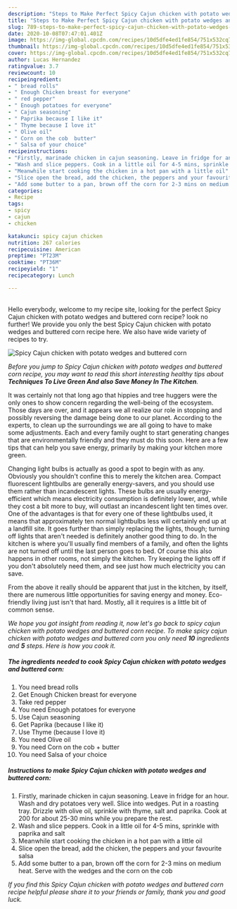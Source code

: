 ```yaml
---
description: "Steps to Make Perfect Spicy Cajun chicken with potato wedges and buttered corn"
title: "Steps to Make Perfect Spicy Cajun chicken with potato wedges and buttered corn"
slug: 789-steps-to-make-perfect-spicy-cajun-chicken-with-potato-wedges-and-buttered-corn
date: 2020-10-08T07:47:01.401Z
image: https://img-global.cpcdn.com/recipes/10d5dfe4ed1fe854/751x532cq70/spicy-cajun-chicken-with-potato-wedges-and-buttered-corn-recipe-main-photo.jpg
thumbnail: https://img-global.cpcdn.com/recipes/10d5dfe4ed1fe854/751x532cq70/spicy-cajun-chicken-with-potato-wedges-and-buttered-corn-recipe-main-photo.jpg
cover: https://img-global.cpcdn.com/recipes/10d5dfe4ed1fe854/751x532cq70/spicy-cajun-chicken-with-potato-wedges-and-buttered-corn-recipe-main-photo.jpg
author: Lucas Hernandez
ratingvalue: 3.7
reviewcount: 10
recipeingredient:
- " bread rolls"
- " Enough Chicken breast for everyone"
- " red pepper"
- " Enough potatoes for everyone"
- " Cajun seasoning"
- " Paprika because I like it"
- " Thyme because I love it"
- " Olive oil"
- " Corn on the cob  butter"
- " Salsa of your choice"
recipeinstructions:
- "Firstly, marinade chicken in cajun seasoning. Leave in fridge for an hour. Wash and dry potatoes very well. Slice into wedges. Put in a roasting tray. Drizzle with olive oil, sprinkle with thyme, salt and paprika. Cook at 200 for about 25-30 mins while you prepare the rest."
- "Wash and slice peppers. Cook in a little oil for 4-5 mins, sprinkle with paprika and salt"
- "Meanwhile start cooking the chicken in a hot pan with a little oil"
- "Slice open the bread, add the chicken, the peppers and your favourite salsa"
- "Add some butter to a pan, brown off the corn for 2-3 mins on medium heat. Serve with the wedges and the corn on the cob"
categories:
- Recipe
tags:
- spicy
- cajun
- chicken

katakunci: spicy cajun chicken 
nutrition: 267 calories
recipecuisine: American
preptime: "PT23M"
cooktime: "PT36M"
recipeyield: "1"
recipecategory: Lunch

---
```

<br>
Hello everybody, welcome to my recipe site, looking for the perfect Spicy Cajun chicken with potato wedges and buttered corn recipe? look no further! We provide you only the best Spicy Cajun chicken with potato wedges and buttered corn recipe here. We also have wide variety of recipes to try.
<br>


![Spicy Cajun chicken with potato wedges and buttered corn](https://img-global.cpcdn.com/recipes/10d5dfe4ed1fe854/751x532cq70/spicy-cajun-chicken-with-potato-wedges-and-buttered-corn-recipe-main-photo.jpg)

<i>Before you jump to Spicy Cajun chicken with potato wedges and buttered corn recipe, you may want to read this short interesting healthy tips about 
<strong>Techniques To Live Green And also Save Money In The Kitchen</strong>.</i>
</br>

It was certainly not that long ago that hippies and tree huggers were the only ones to show concern regarding the well-being of the ecosystem. Those days are over, and it appears we all realize our role in stopping and possibly reversing the damage being done to our planet. According to the experts, to clean up the surroundings we are all going to have to make some adjustments. Each and every family ought to start generating changes that are environmentally friendly and they must do this soon. Here are a few tips that can help you save energy, primarily by making your kitchen more green.

Changing light bulbs is actually as good a spot to begin with as any. Obviously you shouldn't confine this to merely the kitchen area. Compact fluorescent lightbulbs are generally energy-savers, and you should use them rather than incandescent lights. These bulbs are usually energy-efficient which means electricity consumption is definitely lower, and, while they cost a bit more to buy, will outlast an incandescent light ten times over. One of the advantages is that for every one of these lightbulbs used, it means that approximately ten normal lightbulbs less will certainly end up at a landfill site. It goes further than simply replacing the lights, though; turning off lights that aren't needed is definitely another good thing to do. In the kitchen is where you'll usually find members of a family, and often the lights are not turned off until the last person goes to bed. Of course this also happens in other rooms, not simply the kitchen. Try keeping the lights off if you don't absolutely need them, and see just how much electricity you can save.

From the above it really should be apparent that just in the kitchen, by itself, there are numerous little opportunities for saving energy and money. Eco-friendly living just isn't that hard. Mostly, all it requires is a little bit of common sense.


<i>We hope you got insight from reading it, now let's go back to spicy cajun chicken with potato wedges and buttered corn recipe. To make spicy cajun chicken with potato wedges and buttered corn you only need <strong>10</strong> ingredients and <strong>5</strong> steps. Here is how you cook it.
</i>

##### The ingredients needed to cook Spicy Cajun chicken with potato wedges and buttered corn:

1. You need  bread rolls
1. Get  Enough Chicken breast for everyone
1. Take  red pepper
1. You need  Enough potatoes for everyone
1. Use  Cajun seasoning
1. Get  Paprika (because I like it)
1. Use  Thyme (because I love it)
1. You need  Olive oil
1. You need  Corn on the cob + butter
1. You need  Salsa of your choice


##### Instructions to make Spicy Cajun chicken with potato wedges and buttered corn:

1. Firstly, marinade chicken in cajun seasoning. Leave in fridge for an hour. Wash and dry potatoes very well. Slice into wedges. Put in a roasting tray. Drizzle with olive oil, sprinkle with thyme, salt and paprika. Cook at 200 for about 25-30 mins while you prepare the rest.
1. Wash and slice peppers. Cook in a little oil for 4-5 mins, sprinkle with paprika and salt
1. Meanwhile start cooking the chicken in a hot pan with a little oil
1. Slice open the bread, add the chicken, the peppers and your favourite salsa
1. Add some butter to a pan, brown off the corn for 2-3 mins on medium heat. Serve with the wedges and the corn on the cob


<i>If you find this Spicy Cajun chicken with potato wedges and buttered corn recipe helpful please share it to your friends or family, thank you and good luck.</i>
